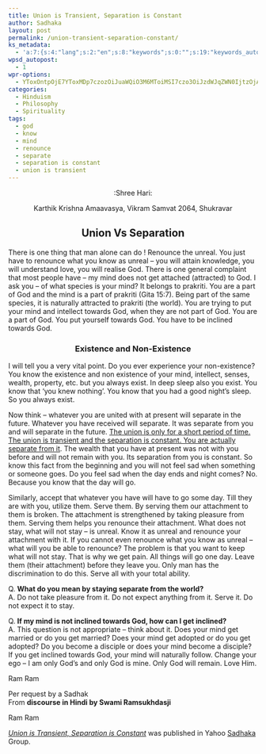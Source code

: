 ```yaml
---
title: Union is Transient, Separation is Constant
author: Sadhaka
layout: post
permalink: /union-transient-separation-constant/
ks_metadata:
  - 'a:7:{s:4:"lang";s:2:"en";s:8:"keywords";s:0:"";s:19:"keywords_autoupdate";s:1:"0";s:11:"description";s:0:"";s:22:"description_autoupdate";s:1:"0";s:5:"title";s:0:"";s:6:"robots";s:12:"index,follow";}'
wpsd_autopost:
  - 1
wpr-options:
  - YToxOntpOjE7YToxMDp7czozOiJuaWQiO3M6MToiMSI7czo3OiJzdWJqZWN0IjtzOjA6IiI7czo4OiJ0ZXh0Ym9keSI7czowOiIiO3M6ODoiaHRtbGJvZHkiO3M6MDoiIjtzOjc6ImRpc2FibGUiO2k6MDtzOjE1OiJub2N1c3RvbWl6YXRpb24iO2k6MTtzOjEyOiJub3Bvc3RzZXJpZXMiO2k6MTtzOjEwOiJodG1sZW5hYmxlIjtpOjE7czoxMjoiYXR0YWNoaW1hZ2VzIjtpOjE7czoyMToic2tpcGFjdGl2ZXN1YnNjcmliZXJzIjtpOjE7fX0=
categories:
  - Hinduism
  - Philosophy
  - Spirituality
tags:
  - god
  - know
  - mind
  - renounce
  - separate
  - separation is constant
  - union is transient
---
```

<p style="text-align: center;">
  :Shree Hari:
</p>

<p style="text-align: center;">
  Karthik Krishna Amaavasya, Vikram Samvat 2064, Shukravar
</p>

<h2 style="text-align: center;">
  Union Vs Separation
</h2>

There is one thing that man alone can do ! Renounce the unreal. You just have to renounce what you know as unreal &#8211; you will attain knowledge, you will understand love, you will realise God. There is one general complaint that most people have &#8211; my mind does not get attached (attracted) to God. I ask you &#8211; of what species is your mind? It belongs to prakriti. You are a part of God and the mind is a part of prakriti (Gita 15:7). Being part of the same species, it is naturally attracted to prakriti (the world). You are trying to put your mind and intellect towards God, when they are not part of God. You are a part of God. You put yourself towards God. You have to be inclined towards God.

<h3 style="text-align: center;">
  Existence and Non-Existence
</h3>

I will tell you a very vital point. Do you ever experience your non-existence? You know the existence and non existence of your mind, intellect, senses, wealth, property, etc. but you always exist. In deep sleep also you exist. You know that &#8216;you knew nothing&#8217;. You know that you had a good night&#8217;s sleep. So you always exist.

Now think &#8211; whatever you are united with at present will separate in the future. Whatever you have received will separate. It was separate from you and will separate in the future. <span style="text-decoration: underline;">The union is only for a short period of time. The union is transient and the separation is constant. You are actually separate from it</span>. The wealth that you have at present was not with you before and will not remain with you. Its separation from you is constant. So know this fact from the beginning and you will not feel sad when something or someone goes. Do you feel sad when the day ends and night comes? No. Because you know that the day will go.

Similarly, accept that whatever you have will have to go some day. Till they are with you, utilize them. Serve them. By serving them our attachment to them is broken. The attachment is strengthened by taking pleasure from them. Serving them helps you renounce their attachment. What does not stay, what will not stay &#8211; is unreal. Know it as unreal and renounce your attachment with it. If you cannot even renounce what you know as unreal &#8211; what will you be able to renounce? The problem is that you want to keep what will not stay. That is why we get pain. All things will go one day. Leave them (their attachment) before they leave you. Only man has the discrimination to do this. Serve all with your total ability.

Q. **What do you mean by staying separate from the world?**  
A. Do not take pleasure from it. Do not expect anything from it. Serve it. Do not expect it to stay.

Q. **If my mind is not inclined towards God, how can I get inclined?**  
A. This question is not appropriate &#8211; think about it. Does your mind get married or do you get married? Does your mind get adopted or do you get adopted? Do you become a disciple or does your mind become a disciple? If you get inclined towards God, your mind will naturally follow. Change your ego &#8211; I am only God&#8217;s and only God is mine. Only God will remain. Love Him.

Ram Ram

Per request by a Sadhak  
From **discourse in Hindi by Swami Ramsukhdasji**

Ram Ram

[*Union is Transient, Separation is Constant*][1] was published in Yahoo [Sadhaka ][2]Group.

 [1]: http://www.philosophyinlife.info/union-transient-separation-constant/
 [2]: http://www.philosophyinlife.info/sadhaks-hinduism-spirituality/ "Sadhaka’s of Hinduism and Spirituality"